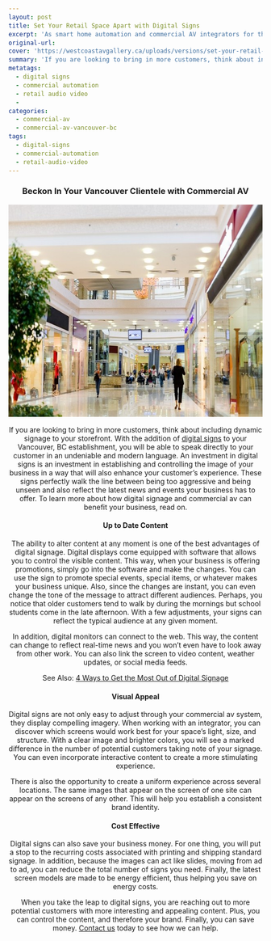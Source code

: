 ```yaml
---
layout: post
title: Set Your Retail Space Apart with Digital Signs
excerpt: 'As smart home automation and commercial AV integrators for the Vancouver region, we pride in providing you with a smart system with added convenience and style.'
original-url:
cover: 'https://westcoastavgallery.ca/uploads/versions/set-your-retail-space-apart-with-digital-signs---x0-0-900-600-630-420x---.jpg'
summary: 'If you are looking to bring in more customers, think about including dynamic signage to your storefront. With the addition of digital signs to your Vancouver, BC establishment, you will be able to speak directly to your customer in an undeniable and modern language. An investment in digital signs is an investment in establishing and controlling the image of your business in a way that will also enhance your customer’s experience. These signs perfectly walk the line between being too aggressive and being unseen and also reflect the latest news and events your business has to offer. To learn more about how digital signage and commercial av can benefit your business, read on.'
metatags:
  - digital signs
  - commercial automation
  - retail audio video
  -
categories:
  - commercial-av
  - commercial-av-vancouver-bc
tags:
  - digital-signs
  - commercial-automation
  - retail-audio-video
---
```



<div class="post-body entry-content" id="post-body-4174872115541856377" itemprop="description articleBody">
<div style="text-align: center;"><h3>Beckon In Your Vancouver Clientele with Commercial AV</h3>
<img alt="" width="630" height="420" src="/uploads/versions/set-your-retail-space-apart-with-digital-signs---x0-0-900-600-630-420x---.jpg" />
<p>If you are looking to bring in more customers, think about including dynamic signage to your storefront. With the addition of <a href="https://westcoastavgallery.ca/services/commercial/other">digital signs</a> to your Vancouver, BC establishment, you will be able to speak directly to your customer in an undeniable and modern language. An investment in digital signs is an investment in establishing and controlling the image of your business in a way that will also enhance your customer&rsquo;s experience. These signs perfectly walk the line between being too aggressive and being unseen and also reflect the latest news and events your business has to offer. To learn more about how digital signage and commercial av can benefit your business, read on.</p><h4>Up to Date Content</h4><p>The ability to alter content at any moment is one of the best advantages of digital signage. Digital displays come equipped with software that allows you to control the visible content. This way, when your business is offering promotions, simply go into the software and make the changes. You can use the sign to promote special events, special items, or whatever makes your business unique. Also, since the changes are instant, you can even change the tone of the message to attract different audiences. Perhaps, you notice that older customers tend to walk by during the mornings but school students come in the late afternoon. With a few adjustments, your signs can reflect the typical audience at any given moment.</p><p>In addition, digital monitors can connect to the web. This way, the content can change to reflect real-time news and you won&rsquo;t even have to look away from other work. You can also link the screen to video content, weather updates, or social media feeds.</p><p>See Also: <a href="http://blog.westcoastavgallery.ca/2015/08/19/4-ways-to-get-the-most-out-of-your-digital-signage/">4 Ways to Get the Most Out of Digital Signage</a></p><h4>Visual Appeal</h4><p>Digital signs are not only easy to adjust through your commercial av system, they display compelling imagery. When working with an integrator, you can discover which screens would work best for your space&rsquo;s light, size, and structure. With a clear image and brighter colors, you will see a marked difference in the number of potential customers taking note of your signage. You can even incorporate interactive content to create a more stimulating experience.</p><p>There is also the opportunity to create a uniform experience across several locations. The same images that appear on the screen of one site can appear on the screens of any other. This will help you establish a consistent brand identity.</p><h4>Cost Effective</h4><p>Digital signs can also save your business money. For one thing, you will put a stop to the recurring costs associated with printing and shipping standard signage. In addition, because the images can act like slides, moving from ad to ad, you can reduce the total number of signs you need. Finally, the latest screen models are made to be energy efficient, thus helping you save on energy costs.</p><p>When you take the leap to digital signs, you are reaching out to more potential customers with more interesting and appealing content. Plus, you can control the content, and therefore your brand. Finally, you can save money. <a href="https://westcoastavgallery.ca/contact">Contact us</a> today to see how we can help.</p></div><div class="separator" style="clear: both; text-align: center;">&nbsp;</div><div style="clear: both;">&nbsp;</div></div>
